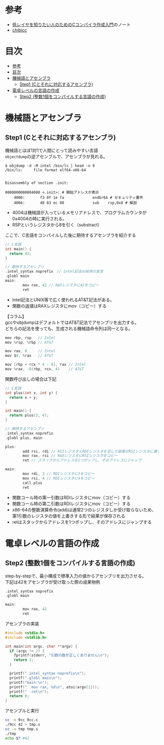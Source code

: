 # 参考
 - [低レイヤを知りたい人のためのCコンパイラ作成入門](https://www.sigbus.info/compilerbook)のノート  
 - [chibicc](https://github.com/rui314/chibicc/)

# 目次
- [参考](#参考)
- [目次](#目次)
- [機械語とアセンブラ](#機械語とアセンブラ)
	- [Step1 (Cとそれに対応するアセンブラ)](#step1-cとそれに対応するアセンブラ)
- [電卓レベルの言語の作成](#電卓レベルの言語の作成)
	- [Step2 (整数1個をコンパイルする言語の作成)](#step2-整数1個をコンパイルする言語の作成)

# 機械語とアセンブラ
## Step1 (Cとそれに対応するアセンブラ)
機械語とほぼ1対1で人間にとって読みやすい言語  
`objectdump`の逆アセンブルで、アセンブラが見れる。  
```shell
$ objdump -d -M intel /bin/ls | head -n 9
/bin/ls:     file format elf64-x86-64


Disassembly of section .init:

0000000000004000 <.init>: # 開始アドレスが表示
    4000:       f3 0f 1e fa             endbr64 # セキュリティ要件
    4004:       48 83 ec 08             sub    rsp,0x8 # 解説
```

 - 4004は機械語が入っているメモリアドレスで、プログラムカウンタが0x4004の時に実行される。  
 - RSPというレジスタから8を引く（substract）

ここで、C言語をコンパイルした後に期待するアセンブラを紹介する
```c
// C言語
int main() {
  return 42;
}

// 期待するアセンブリ
.intel_syntax noprefix　// intel記法の採用の宣言
.globl main
main:
        mov rax, 42 // RAXレジスタに42をコピー
        ret

```

 - Intel記法とUNIX等で広く使われるAT&T記法がある。
 - 関数の返値はRAXレジスタにmov（コピー）する

【コラム】  
gccやobjdumpはデフォルトではAT&T記法でアセンブリを出力する。  
どちらの記法を使っても、生成される機械語命令列は同一となる。
```c
mov rbp, rsp   // Intel
mov %rsp, %rbp // AT&T

mov rax, 8     // Intel
mov $8, %rax   // AT&T

mov [rbp + rcx * 4 - 8], rax // Intel
mov %rax, -8(rbp, rcx, 4)    // AT&T
```
関数呼び出しの場合は下記
```c
// C言語
int plus(int x, int y) {
  return x + y;
}

int main() {
  return plus(3, 4);
}

// 期待するアセンブリ
.intel_syntax noprefix
.globl plus, main

plus:
        add rsi, rdi // RSIレジスタとRDIレジスタを足した結果がRSIレジスタに書き込む
        mov rax, rsi // RAXレジスタにRSIレジスタをコピー
        ret // スタックからアドレスを1つポップし、そのアドレスにジャンプ

main:
        mov rdi, 3 // RDIレジスタに3をコピー
        mov rsi, 4 // RDIレジスタに4をコピー
        call plus
        ret
```

 - 関数コール時の第一引数はRDIレジスタにmov（コピー）する
 - 関数コール時の第二引数はRDIレジスタにmov（コピー）する
 - x86-64の整数演算命令(add)は通常2つのレジスタしか受け取らないため、第1引数のレジスタの値を上書きする形で結果が保存される
 - retはスタックからアドレスを1つポップし、そのアドレスにジャンプする

# 電卓レベルの言語の作成
## Step2 (整数1個をコンパイルする言語の作成)
step-by-stepで、最小構成で標準入力の値からアセンブリを出力させる。  
下記は42をアセンブラが受け取った際の成果物例

```c
.intel_syntax noprefix
.globl main

main:
        mov rax, 42
        ret
```
アセンブラの実装
```c
#include <stdio.h>
#include <stdlib.h>

int main(int argc, char **argv) {
  if (argc != 2) {
    fprintf(stderr, "引数の数が正しくありません\n");
    return 1;
  }

  printf(".intel_syntax noprefix\n");
  printf(".globl main\n");
  printf("main:\n");
  printf("  mov rax, %d\n", atoi(argv[1]));
  printf("  ret\n");
  return 0;
}
```
アセンブルと実行  
```bash
cc -o 9cc 9cc.c
./9cc 42 > tmp.s
cc -o tmp tmp.s
./tmp
echo $? #42
```
